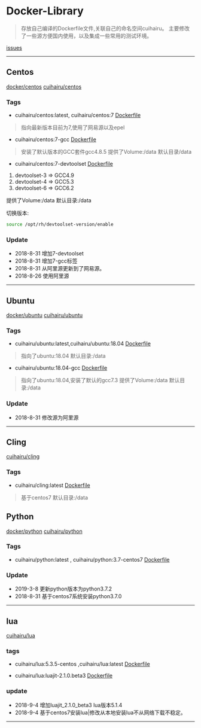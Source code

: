 # Docker-Library

>存放自己编译的Dockerfile文件,关联自己的命名空间cuihairu。
主要修改了一些源方便国内使用，以及集成一些常用的测试环境。

[issues](https://github.com/cuihairu/docker-libs/issues)

---

## Centos

[docker/centos](https://hub.docker.com/_/centos/)
[cuihairu/centos](https://hub.docker.com/r/cuihairu/centos/)

### Tags

- cuihairu/centos:latest, cuihairu/centos:7
[Dockerfile](https://github.com/cuihairu/docker-libs/blob/master/centos/7/Dockerfile)
>指向最新版本目前为7,使用了网易源以及epel

- cuihairu/centos:7-gcc
[Dockerfile](https://github.com/cuihairu/docker-libs/blob/master/centos/7/gcc/Dockerfile)
>安装了默认版本的GCC套件gcc4.8.5
提供了Volume:/data
默认目录/data

- cuihairu/centos:7-devtoolset
[Dockerfile](https://github.com/cuihairu/docker-libs/blob/master/centos/7/dev/Dockerfile)
1. devtoolset-3 => GCC4.9 
2. devtoolset-4 => GCC5.3 
3. devtoolset-6 => GCC6.2 

提供了Volume:/data
默认目录:/data

切换版本:

``` bash
source /opt/rh/devtoolset-version/enable 
```
### Update
- 2018-8-31 增加7-devtoolset 
- 2018-8-31 增加7-gcc标签
- 2018-8-31 从阿里源更新到了网易源。
- 2018-8-26 使用阿里源

---

## Ubuntu

[docker/ubuntu](https://hub.docker.com/_/ubuntu/)
[cuihairu/ubuntu](https://hub.docker.com/r/cuihairu/ubuntu/)

### Tags

- cuihairu/ubuntu:latest,cuihairu/ubuntu:18.04
[Dockerfile](https://github.com/cuihairu/docker-libs/blob/master/ubuntu/18/Dockerfile)
>指向了ubuntu:18.04 
默认目录:/data

- cuihairu/ubuntu:18.04-gcc
[Dockerfile](https://github.com/cuihairu/docker-libs/blob/master/ubuntu/18/Dockerfile)
>指向了ubuntu:18.04,安装了默认的gcc7.3
提供了Volume:/data 
默认目录:/data


### Update 

- 2018-8-31 修改源为阿里源

---

## Cling

[cuihairu/cling](https://hub.docker.com/r/cuihairu/cling/)

### Tags

- cuihairu/cling:latest
[Dockerfile](https://github.com/cuihairu/docker-libs/blob/master/cling/Dockerfile)
>基于centos7
默认目录:/data


## Python

[docker/python](https://hub.docker.com/_/python/)
[cuihairu/python](https://hub.docker.com/r/cuihairu/ubuntu/)

### Tags
- cuihairu/python:latest , cuihairu/python:3.7-centos7 
[Dockerfile](https://github.com/cuihairu/docker-libs/blob/master/python/3.7/centos7/Dockerfile)

### Update
- 2019-3-8  更新python版本为python3.7.2
- 2018-8-31 基于centos7系统安装python3.7.0
  
---
## lua
[cuihairu/lua](https://hub.docker.com/r/cuihairu/lua/)

### tags
- cuihairu/lua:5.3.5-centos ,cuihairu/lua:latest
[Dockerfile](https://github.com/cuihairu/docker-libs/blob/master/lua/5.3.5/Dockerfile)

- cuihairu/lua:luajit-2.1.0.beta3 
[Dockerfile](https://github.com/cuihairu/docker-libs/blob/master/lua/luajit_2.1.0_beta3/Dockerfile)

### update
- 2018-9-4 增加luajit_2.1.0_beta3 lua版本5.1.4
- 2018-9-4 基于centos7安装lua|修改从本地安装lua不从网络下载不稳定。

---